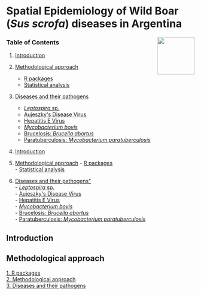 # Spatial Epidemiology of Wild Boar (*Sus scrofa*) diseases in Argentina

<img src="https://user-images.githubusercontent.com/20196847/82152923-d78ba600-983a-11ea-9bfc-2a9115a029f5.jpg" height="100" width="100" img align="right">

### Table of Contents

1. [Introduction](#introduction)

2. [Methodological approach](#methodological-approach)  
    -   [R packages](#r-packages)  
    -   [Statistical analysis](#statistical-analysis)    

3. [Diseases and their pathogens](#diseases-and-their-pathogens)  
    -   [*Leptospira* sp.](#leptospira-sp.)  
    -   [Aujeszky's Disease Virus](#aujeszky's-disease-virus)  
    -   [Hepatitis E Virus](#hepatitis-e-virus)  
    -   [*Mycobacterium bovis*](#mycobacterium-bovis)  
    -   [Brucelosis: *Brucella abortus*](#brucelosis)  
    -   [Paratuberculosis: *Mycobacterium paratuberculosis*](#paratuebrculosis)

1. [Introduction](#introduction)

2. [Methodological approach](#methodological-approach)
        - [R packages](#r-packages)             
        - [Statistical analysis](#statistical-analysis)    

3. [Diseases and their pathogens"](#diseases-and-their-pathogens)  
        - [*Leptospira* sp.](#leptospira-sp.)  
        - [Aujeszky's Disease Virus](#aujeszky's-disease-virus)  
        - [Hepatitis E Virus](#hepatitis-e-virus)  
        - [*Mycobacterium bovis*](#mycobacterium-bovis)  
        - [Brucelosis: *Brucella abortus*](#brucelosis)  
        - [Paratuberculosis: *Mycobacterium paratuberculosis*](#paratuebrculosis)



Introduction
------------



    


Methodological approach
----------

[1. R packages](./R_packages/rpackages.Rmd)  
[2. Methodological approach](./Methods/Methods.Rmd)  
[3. Diseases and their pathogens](./Variables/README.md)  

